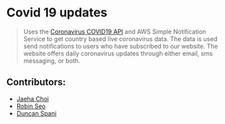 # Covid 19 updates
> Uses the [Coronavirus COVID19 API](https://documenter.getpostman.com/view/10808728/SzS8rjbc?version=latest#b07f97ba-24f4-4ebe-ad71-97fa35f3b683) and AWS Simple Notification Service to get country based live coronavirus data.
> The data is used send notifications to users who have subscribed to our website.
> The website offers daily coronavirus updates through either email, sms messaging, or both.
## Contributors:
* [Jaeha Choi](https://github.com/SpaceRabbits)
* [Robin Seo](https://github.com/seo-chang)
* [Duncan Spani](https://github.com/dspani)
